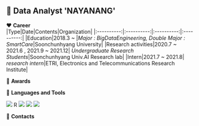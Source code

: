 ## :wave: Data Analyst 'NAYANANG'

:heart: **Career**  
|Type|Date|Contents|Organization|
|:----------:|:----------:|:----------:|:----------:|
|Education|2018.3 ~ |*Major : BigDataEngineering, Double Major : SmartCare*|Soonchunhyang University|
|Research activities|2020.7 ~ 2021.6 , 2021.9 ~ 2021.12| *Undergraduate Research Students*|Soonchunhyang Univ.AI Research lab|
|Intern|2021.7 ~ 2021.8| *research intern*|ETRI, Electronics and Telecommunications Research Institute|

:sparkling_heart: **Awards**


:blue_heart: **Languages and Tools**  

<img src="https://img.shields.io/badge/Python-3766AB?style=flat-square&logo=Python&logoColor=white"/></a> 
R
<img src="https://img.shields.io/badge/Java-007396?style=flat-square&logo=Java&logoColor=white"/></a> 
<img src="https://img.shields.io/badge/C++-00599C?style=flat-square&logo=C%2B%2B&logoColor=white"/></a>
<img src="https://img.shields.io/badge/Mysql-E6B91E?style=flat-square&logo=MySql&logoColor=white"/></a>


:purple_heart: **Contacts**
